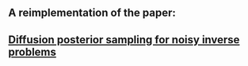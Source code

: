 ## A reimplementation of the paper: 
## [Diffusion posterior sampling for noisy inverse problems](https://arxiv.org/abs/2209.14687)